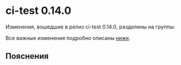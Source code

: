 # ci-test 0.14.0

<!-- ЧЕЛОВЕЧЕСКОЕ ВСТУПЛЕНИЕ -->

Изменения, вошедшие в релиз ci-test 0.14.0, разделены на группы:

Все важные изменения подробно описаны [ниже](#Пояснения).

## Пояснения

